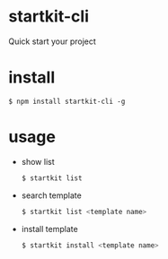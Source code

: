 # startkit-cli

Quick start your project

# install
    
    $ npm install startkit-cli -g

# usage

  * show list

      ```bash
      $ startkit list
      ```
  * search template

      ```bash
      $ startkit list <template name>
      ```

  * install template

      ```bash
      $ startkit install <template name>
      ```

